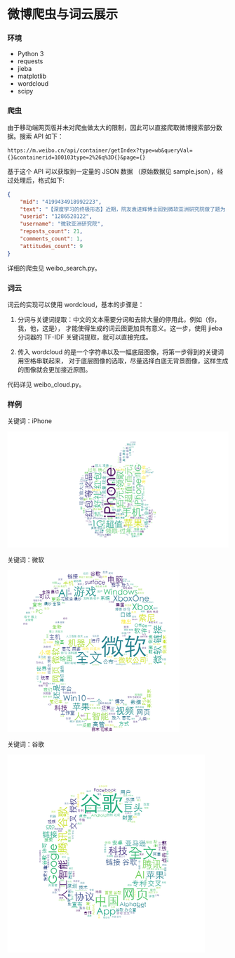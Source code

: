 # 微博爬虫与词云展示

### 环境

- Python 3
- requests
- jieba
- matplotlib
- wordcloud
- scipy

### 爬虫

由于移动端网页版并未对爬虫做太大的限制，因此可以直接爬取微博搜索部分数据。搜索 API 如下：

```
https://m.weibo.cn/api/container/getIndex?type=wb&queryVal={}&containerid=100103type=2%26q%3D{}&page={}
```

基于这个 API 可以获取到一定量的 JSON 数据 （原始数据见 sample.json），经过处理后，格式如下:

```json
{
    "mid": "4199434918992223",
    "text": "【深度学习的终极形态】近期，院友袁进辉博士回到微软亚洲研究院做了题为《打造最强深度学习引擎》的报告，分享了深度学习框架方面的技术进展。他在报告中启发大家思考如何才能“鱼和熊掌兼得”，让软件发挥灵活性，硬件发挥高效率。我们整理了本次报告的重点，希望能对大家有所帮助！  ​...全文",
    "userid": "1286528122",
    "username": "微软亚洲研究院",
    "reposts_count": 21,
    "comments_count": 1,
    "attitudes_count": 9
}
```

详细的爬虫见 weibo_search.py。

### 词云

词云的实现可以使用 wordcloud，基本的步骤是：

1. 分词与关键词提取：中文的文本需要分词和去除大量的停用此，例如（你，我，他，这是），
才能使得生成的词云图更加具有意义。这一步，使用 jieba 分词器的 TF-IDF 关键词提取，就可以直接完成。

2. 传入 wordcloud 的是一个字符串以及一幅底层图像，将第一步得到的关键词用空格串联起来，
对于底层图像的选取，尽量选择白底无背景图像，这样生成的图像就会更加接近原图。

代码详见 weibo_cloud.py。



### 样例

关键词：iPhone

![apple](apple_wc.png)


关键词：微软

![microsoft](edge_wc.png)

关键词：谷歌

![google](google_wc.png)
